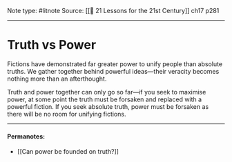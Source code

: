 Note type: #litnote
Source: [[📖 21 Lessons for the 21st Century]] ch17 p281

---
# Truth vs Power
Fictions have demonstrated far greater power to unify people than absolute truths. We gather together behind powerful ideas—their veracity becomes nothing more than an afterthought.

Truth and power together can only go so far—if you seek to maximise power, at some point the truth must be forsaken and replaced with a powerful fiction. If you seek absolute truth, power must be forsaken as there will be no room for unifying fictions.

---
#### Permanotes:
- [[Can power be founded on truth?]]